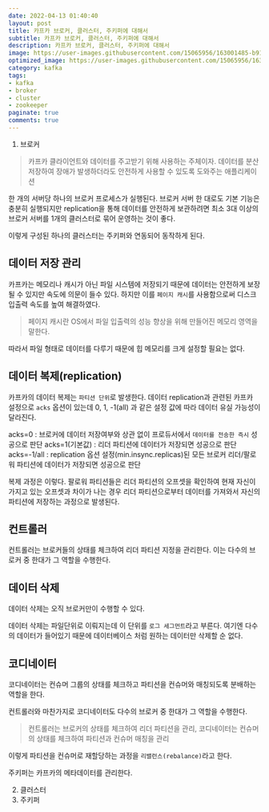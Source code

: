 ```yaml
---
date: 2022-04-13 01:40:40
layout: post
title: 카프카 브로커, 클러스터, 주키퍼에 대해서
subtitle: 카프카 브로커, 클러스터, 주키퍼에 대해서
description: 카프카 브로커, 클러스터, 주키퍼에 대해서
image: https://user-images.githubusercontent.com/15065956/163001485-b91c89ae-35e7-48f1-aeed-98c4b32df657.png
optimized_image: https://user-images.githubusercontent.com/15065956/163001485-b91c89ae-35e7-48f1-aeed-98c4b32df657.png
category: kafka
tags:
- kafka
- broker
- cluster
- zookeeper 
paginate: true
comments: true
---
```


1. 브로커

> 카프카 클라이언트와 데이터를 주고받기 위해 사용하는 주체이자. 데이터를 분산 저장하여 장애가 발생하더라도 안전하게 사용할 수 있도록 도와주는 애플리케이션

한 개의 서버당 하나의 브로커 프로세스가 실행된다. 브로커 서버 한 대로도 기본 기능은 충분히 실행되지만 replication을 통해 데이터를 안전하게 보관하려면 최소 3대 이상의 브로커 서버를 1개의 클러스터로 묶어 운영하는 것이 좋다. 

이렇게 구성된 하나의 클러스터는 주키퍼와 연동되어 동작하게 된다.

## 데이터 저장 관리

카프카는 메모리나 캐시가 아닌 파일 시스템에 저장되기 때문에 데이터는 안전하게 보장될 수 있지만 속도에 의문이 들수 있다. 하지만 이를 `페이지 캐시`를 사용함으로써 디스크 입출력 속도를 높여 해결하였다.

> 페이지 캐시란 OS에서 파일 입출력의 성능 향상을 위해 만들어진 메모리 영역을 말한다.

따라서 파일 형태로 데이터를 다루기 때문에 힙 메모리를 크게 설정할 필요는 없다.

## 데이터 복제(replication)

카프카의 데이터 복제는 `파티션 단위`로 발생한다. 데이터 replication과 관련된 카프카 설정으로 `acks` 옵션이 있는데 0, 1, -1(all) 과 같은 설정 값에 따라 데이터 유실 가능성이 달라진다.

acks=0 : 브로커에 데이터 저장여부와 상관 없이 프로듀서에서 `데이터를 전송한 즉시` 성공으로 판단
acks=1(기본값) : 리더 파티션에 데이터가 저장되면 성공으로 판단
acks=-1/all : replication 옵션 설정(min.insync.replicas)된 모든 브로커 리더/팔로워 파티션에 데이터가 저장되면 성공으로 판단 

복제 과정은 이렇다. 
팔로워 파티션들은 리더 파티션의 오프셋을 확인하여 현재 자신이 가지고 있는 오프셋과 차이가 나는 경우 리더 파티션으로부터 데이터를 가져와서 자신의 파티션에 저장하는 과정으로 발생된다.

## 컨트롤러

컨트롤러는 브로커들의 상태를 체크하여 리더 파티션 지정을 관리한다. 이는 다수의 브로커 중 한대가 그 역할을 수행한다.

## 데이터 삭제

데이터 삭제는 오직 브로커만이 수행할 수 있다.

데이터 삭제는 파일단위로 이뤄지는데 이 단위를 `로그 세그먼트`라고 부른다. 여기엔 다수의 데이터가 들어있기 때문에 데이터베이스 처럼 원하는 데이터만 삭제할 순 없다.

## 코디네이터

코디네이터는 컨슈머 그룹의 상태를 체크하고 파티션을 컨슈머와 매칭되도록 분배하는 역할을 한다.

컨트롤러와 마찬가지로 코디네이터도 다수의 브로커 중 한대가 그 역할을 수행한다.

> 컨트롤러는 브로커의 상태를 체크하여 리더 파티션을 관리, 코디네이터는 컨슈머의 상태를 체크하여 파티션과 컨슈머 매칭을 관리

이렇게 파티션을 컨슈머로 재할당하는 과정을 `리밸런스(rebalance)`라고 한다.

주키퍼는 카프카의 메타데이터를 관리한다.



2. 클러스터
3. 주키퍼
